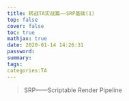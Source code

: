```yaml
---
title: 转战TA实战篇——SRP基础(1)
top: false
cover: false
toc: true
mathjax: true
date: 2020-01-14 14:26:31
password:
summary:
tags:
categories:TA
---
```


> SRP——Scriptable Render Pipeline